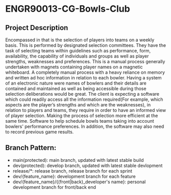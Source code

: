 # ENGR90013-CG-Bowls-Club
## Project Description
Encompassed in that is the selection of players into teams on a weekly basis. This is performed by designated selection committees. They have the task of selecting teams within guidelines such as performance, form, availability, the capability of individuals and groups as well as player strengths, weaknesses and preferences. This is a manual process generally undertaken with magnets containing player names on a magnetic whiteboard. A completely manual process with a heavy reliance on memory and written ad hoc information in relation to each bowler. Having a system of an electronic nature were names of bowlers and their details are contained and maintained as well as being accessible during those selection deliberations would be great.
The client is expecting a software which could readily access all the information required(For example, which aspects are the player’s strengths and which are the weaknesses), in relation to players and teams, they require in order to have an informed view of player selection.  Making the process of selection more efficient at the same time. Software to help schedule bowls teams taking into account bowlers' performance preferences. In addition, the software may also need to record previous game results.

## Branch Pattern:
- main(protected): main branch, updated with latest stable build
- dev(protected): develop branch, updated with latest stable devlopment
- release/\*: release branch, release branch for each sprint
- dev/{feature_name}: development branch for each feature
- dev/{feature_name}/{(front|back)\_developer's name}: personal development branch for front/back end
